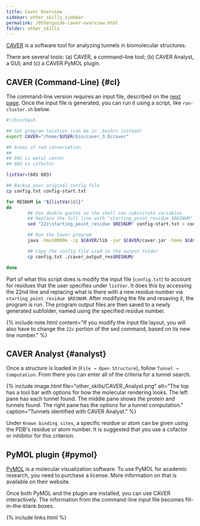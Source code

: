 ```yaml
---
title: Caver Overview
sidebar: other_skills_sidebar
permalink: /Otherguide-caver-overview.html
folder: other_skills
---
```


<!-- <link rel="stylesheet" href="css/theme-blue.css"> -->

[CAVER](http://www.caver.cz/) is a software tool for analyzing tunnels in
biomolecular structures.

There are several tools: (a) CAVER, a command-line tool; (b) CAVER Analyst,
a GUI; and (c) a CAVER PyMOL plugin.

## CAVER (Command-Line) {#cl}

The command-line version requires an input file, described on the
[next page](Otherguide-caver-input.html). Once the input file is generated,
you can run it using a script, like `run-cluster.sh` below.

```bash
#!/bin/bash

## Set program location (can be in .bashrc instead)
export CAVER="/home/$USER/bin/caver_3.0/caver"

## Areas of red conservation
##
## 601 is metal center
## 603 is cofactor

listVar=(601 603)

## Backup your original config file
cp config.txt config-start.txt

for RESNUM in "${listVar[@]}"
do
        ## Use double quotes so the shell can substitute variables
        ## Replace the full line with "starting_point_residue $RESNUM"
        sed "22c\starting_point_residue $RESNUM" config-start.txt > config.txt

        ## Run the Caver program
        java -Xmx10000m -cp $CAVER/lib -jar $CAVER/caver.jar -home $CAVER -pdb ./ -conf ./config.txt -out ./caver_output_res$RESNUM

        ## Copy the config file used to the output folder
        cp config.txt ./caver_output_res$RESNUM/

done
```

Part of what this script does is modify the input file (`config.txt`) to
account for residues that the user specifies under `listVar`. It does this
by accessing the 22nd line and replacing what is there with a new residue
number via `starting_point_residue $RESNUM`. After modifying the file and
resaving it, the program is run. The program output files are then saved to a
newly generated subfolder, named using the specified residue number.

{% include note.html content="If you modify the input file layout, you will
also have to change the `22c` portion of the sed command, based on its new
line number." %}

## CAVER Analyst {#analyst}
Once a structure is loaded in (<code>File &rarr; Open Structure</code>),
follow <code>Tunnel &rarr; Computation</code>. From there you can enter all
of the criteria for a tunnel search.

{% include image.html file="other_skills/CAVER_Analyst.png"
alt="The top has a tool bar with options for how the molecular rendering looks.
The left pane has each tunnel found. The middle pane shows the protein and
tunnels found. The right pane has the options for a tunnel computation."
caption="Tunnels identified with CAVER Analyst." %}

Under `Known binding sites`, a specific residue or atom can be given
using the PDB's residue or atom number. It is suggested that you use a cofactor
or inhibitor for this criterion.

## PyMOL plugin {#pymol}

[PyMOL](https://pymol.org/) is a molecular visualization software.
To use PyMOL for academic research, you need to purchase a license. More
information on that is available on their website.

Once both PyMOL and the plugin are installed, you can use CAVER interactively.
The information from the command-line input file becomes fill-in-the-blank
boxes.

{% include links.html %}
